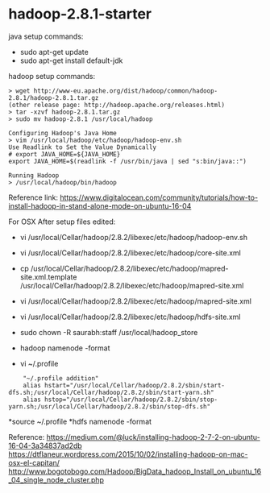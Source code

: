 # hadoop-2.8.1-starter


java setup commands:

 * sudo apt-get update
 * sudo apt-get install default-jdk

hadoop setup commands:


```hadoop setup commands
> wget http://www-eu.apache.org/dist/hadoop/common/hadoop-2.8.1/hadoop-2.8.1.tar.gz
(other release page: http://hadoop.apache.org/releases.html)
> tar -xzvf hadoop-2.8.1.tar.gz
> sudo mv hadoop-2.8.1 /usr/local/hadoop

Configuring Hadoop's Java Home
> vim /usr/local/hadoop/etc/hadoop/hadoop-env.sh
Use Readlink to Set the Value Dynamically
# export JAVA_HOME=${JAVA_HOME}
export JAVA_HOME=$(readlink -f /usr/bin/java | sed "s:bin/java::")

Running Hadoop
> /usr/local/hadoop/bin/hadoop
```
Reference link: https://www.digitalocean.com/community/tutorials/how-to-install-hadoop-in-stand-alone-mode-on-ubuntu-16-04


For OSX
After setup files edited:

* vi /usr/local/Cellar/hadoop/2.8.2/libexec/etc/hadoop/hadoop-env.sh
* vi /usr/local/Cellar/hadoop/2.8.2/libexec/etc/hadoop/core-site.xml
* cp /usr/local/Cellar/hadoop/2.8.2/libexec/etc/hadoop/mapred-site.xml.template /usr/local/Cellar/hadoop/2.8.2/libexec/etc/hadoop/mapred-site.xml
* vi /usr/local/Cellar/hadoop/2.8.2/libexec/etc/hadoop/mapred-site.xml
* vi /usr/local/Cellar/hadoop/2.8.2/libexec/etc/hadoop/hdfs-site.xml
* sudo chown -R saurabh:staff /usr/local/hadoop_store
* hadoop namenode -format

* vi ~/.profile
```
	"~/.profile addition"
	alias hstart="/usr/local/Cellar/hadoop/2.8.2/sbin/start-dfs.sh;/usr/local/Cellar/hadoop/2.8.2/sbin/start-yarn.sh"
	alias hstop="/usr/local/Cellar/hadoop/2.8.2/sbin/stop-yarn.sh;/usr/local/Cellar/hadoop/2.8.2/sbin/stop-dfs.sh"
```

*source ~/.profile
*hdfs namenode -format

Reference:
	https://medium.com/@luck/installing-hadoop-2-7-2-on-ubuntu-16-04-3a34837ad2db
	https://dtflaneur.wordpress.com/2015/10/02/installing-hadoop-on-mac-osx-el-capitan/
	http://www.bogotobogo.com/Hadoop/BigData_hadoop_Install_on_ubuntu_16_04_single_node_cluster.php

